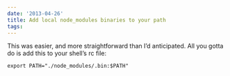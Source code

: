 ```yaml
---
date: '2013-04-26'
title: Add local node_modules binaries to your path
tags: 
---
```

<p>This was easier, and more straightforward than I&#8217;d anticipated. All you gotta do is add this to your shell&#8217;s rc file:</p>

<p><code>export PATH="./node_modules/.bin:$PATH"</code></p>
